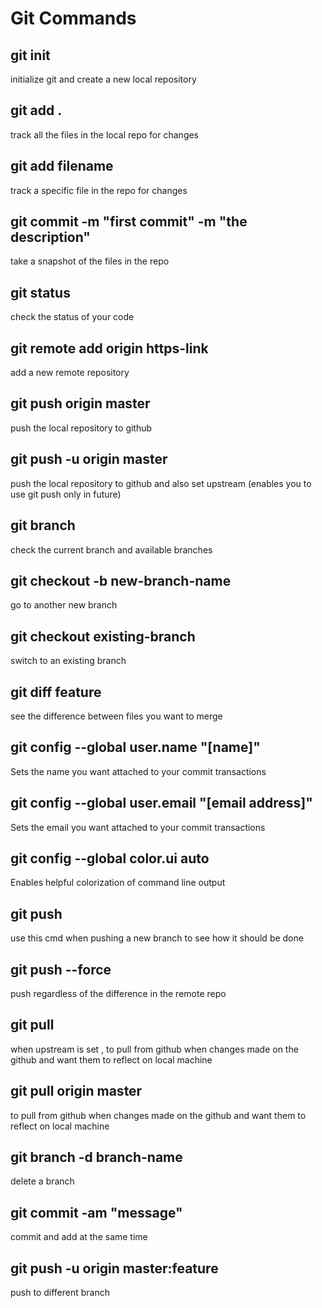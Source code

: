 # Git Commands

## git init
initialize git and create a new local repository

## git add .
track all the files in the local repo for changes

## git add filename
track a specific file in the repo for changes

## git commit -m "first commit" -m "the description"
take a snapshot of the files in the repo

## git status
check the status of your code

## git remote add origin https-link
add a new remote repository

## git push origin master
push the local repository to github

## git push -u origin master
push the local repository to github and also set upstream (enables you to use git push only in future)

## git branch
check the current branch and available branches

## git checkout -b new-branch-name
go to another new branch

## git checkout existing-branch
switch to an existing branch

## git diff feature
see the difference between files you want to merge

## git config --global user.name "[name]"
Sets the name you want attached to your commit transactions

## git config --global user.email "[email address]"
Sets the email you want attached to your commit transactions

## git config --global color.ui auto
Enables helpful colorization of command line output

## git push
use this cmd when pushing a new branch to see how it should be done

## git push --force
push regardless of the difference in the remote repo

## git pull
when upstream is set , to pull from github when changes made on the github and want them to reflect on local machine

## git pull origin master
to pull from github when changes made on the github and want them to reflect on local machine

## git branch -d branch-name
delete a branch

## git commit -am "message"
commit and add at the same time

##  git push -u origin master:feature
push to different branch
